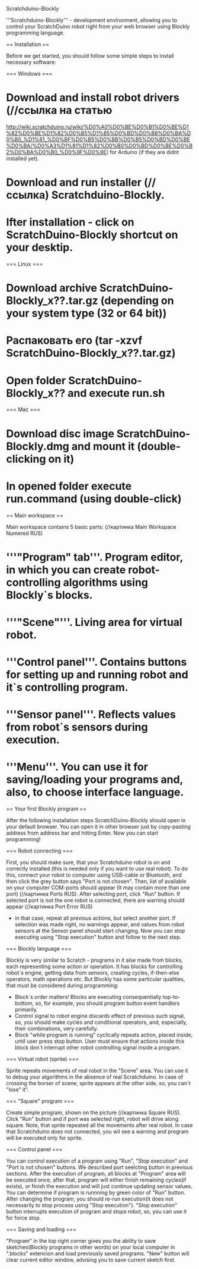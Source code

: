 Scratchduino-Blockly

'''Scratchduino-Blockly''' - development environment, allowing you to control your ScratchDuino robot
right from your web browser using Blockly programming language.

== Installation ==

Before we get started, you should follow some simple steps to install necessary software:

=== Windows ===
# Download and install robot drivers (//ссылка на статью
http://wiki.scratchduino.ru/wiki/%D0%A0%D0%BE%D0%B1%D0%BE%D1%82%D0%BE%D1%82%D0%B5%D1%85%D0%BD%D0%B8%D0%BA%D0%B0_%D1%81_%D0%BF%D0%B5%D0%BB%D0%B5%D0%BD%D0%BE%D0%BA/%D0%A3%D1%81%D1%82%D0%B0%D0%BD%D0%BE%D0%B2%D0%BA%D0%B0_%D0%9F%D0%9E)
for Arduino (if they are didnt installed yet).
# Download and run installer (//ссылка) Scratchduino-Blockly.
# Ifter installation - click on ScratchDuino-Blockly shortcut on your desktip.
=== Linux ===
# Download archive ScratchDuino-Blockly_x??.tar.gz (depending on your system type (32 or 64 bit))
# Распаковать его (tar -xzvf ScratchDuino-Blockly_x??.tar.gz)
# Open folder ScratchDuino-Blockly_x?? and execute run.sh
=== Mac ===
# Download disc image ScratchDuino-Blockly.dmg and mount it (double-clicking on it)
# In opened folder execute run.command (using double-click)

​== Main workspace ==

Main workspace contains 5 basic parts: (//картинка Main Workspace Numered RUS)

# '''"Program" tab'''. Program editor, in which you can create robot-controlling algorithms using Blockly`s blocks.
# '''"Scene"'''. Living area for virtual robot.
# '''Control panel'''. Contains buttons for setting up and running robot and it`s controlling program.
# '''Sensor panel'''. Reflects values from robot`s sensors during execution.
# '''Menu'''. You can use it for saving/loading your programs and, also, to choose interface language.

== Your first Blockly program ==

After the following installation steps ScratchDuino-Blockly should open in your default browser.
You can open it in other browser just by copy-pasting address from address bar and hitting Enter.
Now you can start programming!

=== Robot connecting ===

First, you should make sure, that your Scratchduino robot is on and correctly installed
(this is needed only if you want to use real robot). To do this, connect your robot to computer using USB-cable
or Bluetooth, and then click the grey button says "Port is not chosen". Then, list of available on your computer
COM-ports should appear (It may contain more than one port) (//картинка Ports RUS). After selecting port,
click "Run" button. If selected port is not the one robot is connected, there are warning should appear (//картинка Port Error RUS)
- in that case, repeat all previous actions, but select another port. If selection was made right, no warnings appear,
and values from robot sensors at the Sensor panel should start changing. Now you can stop executing using "Stop execution"
button and follow to the next step.

=== Blockly language ===

Blockly is very similar to Scratch - programs in it alse made from blocks, each representing some action or operation.
It has blocks for controlling robot`s engine, getting data from sensors, creating cycles, if-then-else operators,
math operations etc. But Blockly has some particular qualities, that must be considered during programming:

* Block`s order matters! Blocks are executing consequentially top-to-bottom, so, for example, you should program
button event handlers primarily.
* Control signal to robot engine discards effect of previous such signal, so,
you should make cycles and conditional operators, and, especially, their combinations, very carefully.
* Block "while program is running" cyclically repeats action, placed inside, until user press stop button.
User must ensure that actions inside this block don`t interrupt other robot controlling signal inside a program.

=== Virtual robot (sprite) ===

Sprite repeats movements of real robot in the "Scene" area. You can use it to debug your algorithms in the absence
of real Scratchduino. In case of crossing the borser of scene, sprite appears at the other side, so,
 you can`t "lose" it".

=== "Square" program ===

Create simple program, shown on the picture (//картинка Square RUS). Click "Run" button and if
port was selected right, robot will drive along square. Note, that sprite repeated all the movements after
 real robot. In case that Scratchduino does not connected, you wil see a warning and program will be executed only for sprite.

=== Control panel ===

You can control execution of a program using "Run", "Stop execution" and "Port is not chosen" buttons.
We described port seelcting button in previous sections.
After the execution of program, all blocks at "Program" area will be executed once, after that, program will either
 finish remaining cycles(if exists), or finish the execution and will just continue updating sensor values.
You can determine if program is runnning by green color of "Run" button. After changing the program, you should
 re-run execution(it does not necessarily to stop process using "Stop execution").
"Stop execution" button interrupts execution of program and stops robot, so, you can use it for force stop.

=== Saving and loading ===

"Program" in the top right corner gives you the ability to save sketches(Blockly programs in other words) on your local
 computer in ".blocks" extencion and load previously saved programs. "New" button will clear current editor window,
 advising you to save current sketch first.